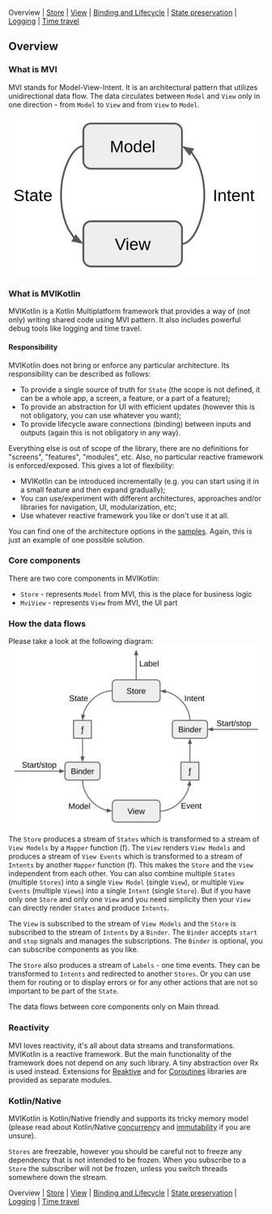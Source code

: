 Overview | [Store](store.md) | [View](view.md) | [Binding and Lifecycle](binding_and_lifecycle.md) | [State preservation](state_preservation.md) | [Logging](logging.md) | [Time travel](time_travel.md)

## Overview

### What is MVI

MVI stands for Model-View-Intent. It is an architectural pattern that utilizes unidirectional data flow. The data circulates between `Model` and `View` only in one direction - from `Model` to `View` and from `View` to `Model`.

![MVI](media/mvi.jpg)

### What is MVIKotlin

MVIKotlin is a Kotlin Multiplatform framework that provides a way of (not only) writing shared code using MVI pattern. It also includes powerful debug tools like logging and time travel.

#### Responsibility
MVIKotlin does not bring or enforce any particular architecture. Its responsibility can be described as follows:

- To provide a single source of truth for `State` (the scope is not defined, it can be a whole app, a screen, a feature, or a part of a feature);
- To provide an abstraction for UI with efficient updates (however this is not obligatory, you can use whatever you want);
- To provide lifecycle aware connections (binding) between inputs and outputs (again this is not obligatory in any way).

Everything else is out of scope of the library, there are no definitions for "screens", "features", "modules", etc. Also, no particular reactive framework is enforced/exposed. This gives a lot of flexibility:

- MVIKotlin can be introduced incrementally (e.g. you can start using it in a small feature and then expand gradually);
- You can use/experiment with different architectures, approaches and/or libraries for navigation, UI, modularization, etc;
- Use whatever reactive framework you like or don't use it at all.

You can find one of the architecture options in the [samples](https://github.com/arkivanov/MVIKotlin/tree/master/sample). Again, this is just an example of one possible solution.

### Core components

There are two core components in MVIKotlin: 

- `Store` - represents `Model` from MVI, this is the place for business logic
- `MviView` - represents `View` from MVI, the UI part

### How the data flows

Please take a look at the following diagram:
![MVIKotlin](media/mvikotlin.jpg)

The `Store` produces a stream of `States` which is transformed to a stream of `View Models` by a `Mapper` function (f). The `View` renders `View Models` and produces a stream of `View Events` which is transformed to a stream of `Intents` by another `Mapper` function (f). This makes the `Store` and the `View` independent from each other. You can also combine multiple `States` (multiple `Stores`) into a single `View Model` (single `View`), or multiple `View Events` (multiple `Views`) into a single `Intent` (single `Store`). But if you have only one `Store` and only one `View` and you need simplicity then your `View` can directly render `States` and produce `Intents`.

The `View` is subscribed to the stream of `View Models` and the `Store` is subscribed to the stream of `Intents` by a `Binder`. The `Binder` accepts `start` and `stop` signals and manages the subscriptions. The `Binder` is optional, you can subscribe components as you like. 

The `Store` also produces a stream of `Labels` - one time events. They can be transformed to `Intents` and redirected to another `Stores`. Or you can use them for routing or to display errors or for any other actions that are not so important to be part of the `State`.

The data flows between core components only on Main thread.

### Reactivity

MVI loves reactivity, it's all about data streams and transformations. MVIKotlin is a reactive framework. But the main functionality of the framework does not depend on any such library. A tiny abstraction over Rx is used instead. Extensions for [Reaktive](https://github.com/badoo/Reaktive) and for [Coroutines](https://github.com/Kotlin/kotlinx.coroutines) libraries are provided as separate modules.


### Kotlin/Native

MVIKotlin is Kotlin/Native friendly and supports its tricky memory model (please read about Kotlin/Native [concurrency](https://kotlinlang.org/docs/reference/native/concurrency.html) and [immutability](https://kotlinlang.org/docs/reference/native/immutability.html) if you are unsure).

`Stores` are freezable, however you should be careful not to freeze any dependency that is not intended to be frozen. When you subscribe to a `Store` the subscriber will not be frozen, unless you switch threads somewhere down the stream.

Overview | [Store](store.md) | [View](view.md) | [Binding and Lifecycle](binding_and_lifecycle.md) | [State preservation](state_preservation.md) | [Logging](logging.md) | [Time travel](time_travel.md)
